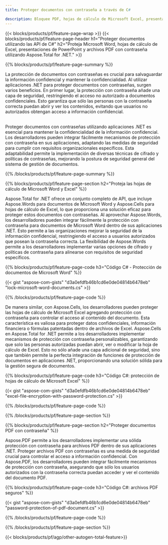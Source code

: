 ```yaml
---
title: Proteger documentos con contraseña a través de C# 

description: Bloquee PDF, hojas de cálculo de Microsoft Excel, presentaciones de PowerPoint y documentos de Word con contraseñas a través de su aplicación C#. Aplique protección con contraseña con facilidad.
---
```


{{< blocks/products/pf/feature-page-wrap >}}
{{< blocks/products/pf/feature-page-header h1="Proteger documentos utilizando las API de C#" h2="Proteja Microsoft Word, hojas de cálculo de Excel, presentaciones de PowerPoint y archivos PDF con contraseña utilizando Aspose.Total for .NET." >}}

{{% blocks/products/pf/feature-page-summary %}}

La protección de documentos con contraseñas es crucial para salvaguardar la información confidencial y mantener la confidencialidad. Al utilizar aplicaciones .NET para proteger documentos con contraseñas, surgen varios beneficios. En primer lugar, la protección con contraseña añade una capa de seguridad, restringiendo el acceso no autorizado a documentos confidenciales. Esto garantiza que sólo las personas con la contraseña correcta puedan abrir y ver los contenidos, evitando que usuarios no autorizados obtengan acceso a información confidencial. <br /><br />

Proteger documentos con contraseñas utilizando aplicaciones .NET es esencial para mantener la confidencialidad de la información confidencial. Los desarrolladores pueden integrar fácilmente mecanismos de protección con contraseña en sus aplicaciones, adaptando las medidas de seguridad para cumplir con requisitos organizacionales específicos. Esta adaptabilidad permite la implementación de diversas técnicas de cifrado y políticas de contraseñas, mejorando la postura de seguridad general del sistema de gestión de documentos.

{{% /blocks/products/pf/feature-page-summary  %}}


{{% blocks/products/pf/feature-page-section  h2="Proteja las hojas de cálculo de Microsoft Word y Excel" %}}

Aspose.Total for .NET ofrece un conjunto completo de API, que incluye Aspose.Words para documentos de Microsoft Word y Aspose.Cells para hojas de cálculo de Excel, lo que proporciona una solución eficaz para proteger estos documentos con contraseñas. Al aprovechar Aspose.Words, los desarrolladores pueden integrar fácilmente la protección con contraseña para documentos de Microsoft Word dentro de sus aplicaciones .NET. Esto permite a las organizaciones mejorar la seguridad de la información confidencial, restringiendo el acceso a usuarios autorizados que posean la contraseña correcta. La flexibilidad de Aspose.Words permite a los desarrolladores implementar varias opciones de cifrado y políticas de contraseña para alinearse con requisitos de seguridad específicos. <br />

{{% blocks/products/pf/feature-page-code h3="Código C# - Protección de documentos de Microsoft Word" %}}

{{< gist "aspose-com-gists" "d3a0efdfb46b1cd6e0de04814b6478eb" "lock-microsoft-word-documents.cs" >}}

{{% /blocks/products/pf/feature-page-code  %}}

De manera similar, con Aspose.Cells, los desarrolladores pueden proteger las hojas de cálculo de Microsoft Excel agregando protección con contraseña para controlar el acceso al contenido del documento. Esta característica es valiosa para proteger datos confidenciales, información financiera o fórmulas patentadas dentro de archivos de Excel. Aspose.Cells en Aspose.Total for .NET permite a los desarrolladores implementar mecanismos de protección con contraseña personalizables, garantizando que solo las personas autorizadas puedan abrir, ver o modificar la hoja de cálculo de Excel. Esto no sólo añade una capa adicional de seguridad, sino que también permite la perfecta integración de funciones de protección de documentos en aplicaciones .NET, proporcionando una solución sólida para la gestión segura de documentos.

{{% blocks/products/pf/feature-page-code h3="Código C#: protección de hojas de cálculo de Microsoft Excel" %}}

{{< gist "aspose-com-gists" "d3a0efdfb46b1cd6e0de04814b6478eb" "excel-file-encryption-with-password-protection.cs" >}}

{{% /blocks/products/pf/feature-page-code  %}}

{{% /blocks/products/pf/feature-page-section %}}

{{% blocks/products/pf/feature-page-section  h2="Proteger documentos PDF con contraseña" %}}

Aspose.PDF permite a los desarrolladores implementar una sólida protección con contraseña para archivos PDF dentro de sus aplicaciones .NET. Proteger archivos PDF con contraseñas es una medida de seguridad crucial para controlar el acceso a información confidencial. Con Aspose.PDF, los desarrolladores pueden integrar fácilmente mecanismos de protección con contraseña, asegurando que sólo los usuarios autorizados con la contraseña correcta puedan acceder y ver el contenido del documento PDF. <br />

{{% blocks/products/pf/feature-page-code h3="Código C#: archivos PDF seguros" %}}

{{< gist "aspose-com-gists" "d3a0efdfb46b1cd6e0de04814b6478eb" "password-protection-of-pdf-document.cs" >}}

{{% /blocks/products/pf/feature-page-code  %}}

{{% /blocks/products/pf/feature-page-section %}}

{{< blocks/products/pf/agp/other-autogen-total-feature>}}